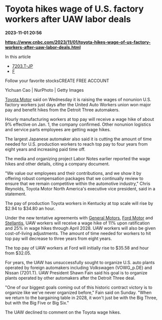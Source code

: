 # Toyota hikes wage of U.S. factory workers after UAW labor deals

**2023-11-01 20:56**

**https://www.cnbc.com/2023/11/01/toyota-hikes-wage-of-us-factory-workers-after-uaw-labor-deals.html**

In this article

*   [7203.T-JP](https://www.cnbc.com/quotes/7203.T-JP)
*   [F](https://www.cnbc.com/quotes/F)

Follow your favorite stocksCREATE FREE ACCOUNT

Yichuan Cao | NurPhoto | Getty Images

[Toyota Motor](https://www.cnbc.com/quotes/TM/) said on Wednesday it is raising the wages of nonunion U.S. factory workers just days after the United Auto Workers union won major pay and benefit hikes from the Detroit Three automakers.

Hourly manufacturing workers at top pay will receive a wage hike of about 9% effective on Jan. 1, the company confirmed. Other nonunion logistics and service parts employees are getting wage hikes.

The largest Japanese automaker also said it is cutting the amount of time needed for U.S. production workers to reach top pay to four years from eight years and increasing paid time off.

The media and organizing project Labor Notes earlier reported the wage hikes and other details, citing a company document.

"We value our employees and their contributions, and we show it by offering robust compensation packages that we continually review to ensure that we remain competitive within the automotive industry," Chris Reynolds, Toyota Motor North America's executive vice president, said in a statement.

The pay of production Toyota workers in Kentucky at top scale will rise by $2.94 to $34.80 an hour.

Under the new tentative agreements with [General Motors](https://www.cnbc.com/quotes/GM/), [Ford Motor](https://www.cnbc.com/quotes/F/) and [Stellantis](https://www.cnbc.com/quotes/STLA/), UAW workers will receive a wage hike of 11% upon ratification and 25% in wage hikes through April 2028. UAW workers will also be given cost-of-living adjustments. The amount of time needed for workers to hit top pay will decrease to three years from eight years.

The top pay of UAW workers at Ford will initially rise to $35.58 and hour from $32.05.

For years, the UAW has unsuccessfully sought to organize U.S. auto plants operated by foreign automakers including Volkswagen (VOWG\_p.DE) and Nissan (7201.T). UAW President Shawn Fain said his goal is to organize plants operated by other automakers after the Detroit Three deal.

"One of our biggest goals coming out of this historic contract victory is to organize like we've never organized before," Fain said on Sunday. "When we return to the bargaining table in 2028, it won't just be with the Big Three, but with the Big Five or Big Six."

The UAW declined to comment on the Toyota wage hikes.